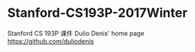 # Stanford-CS193P-2017Winter
Stanford CS 193P 课件
Dulio Denis' home page https://github.com/duliodenis
